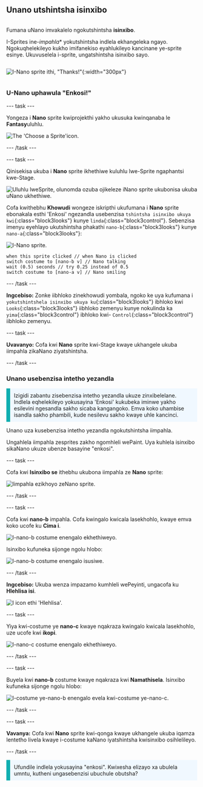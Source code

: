 ## Unano utshintsha isinxibo

<div style="display: flex; flex-wrap: wrap">
<div style="flex-basis: 200px; flex-grow: 1; margin-right: 15px;">

Fumana uNano imvakalelo ngokutshintsha **isinxibo**.

I-Sprites ine-*impahla** yokutshintsha indlela ekhangeleka ngayo. Ngokuqhelekileyo kukho imifanekiso eyahlukileyo kancinane ye-sprite esinye. Ukuvuselela i-sprite, ungatshintsha isinxibo sayo.

</div>
<div>

![I-Nano sprite ithi, "Thanks!"](imifanekiso/nano-step-2.png){:width="300px"}

</div>
</div>

### U-Nano uphawula "Enkosi!"

--- task ---

Yongeza i **Nano** sprite kwiprojekthi yakho ukusuka kwinqanaba le **Fantasy**uluhlu.

![The 'Choose a Sprite'icon.](images/choose-sprite-menu.png)

--- /task ---

--- task ---

Qinisekisa ukuba i **Nano** sprite ikhethiwe kuluhlu lwe-Sprite ngaphantsi kwe-Stage.

![Uluhlu lweSprite, olunomda ozuba ojikeleze iNano sprite ukubonisa ukuba uNano ukhethiwe.](images/nano-selected.png)

Cofa kwithebhu **Khowudi** wongeze iskripthi ukufumana i **Nano** sprite ebonakala esthi 'Enkosi' ngezandla usebenzisa `tshintsha isinxibo ukuya kwi`{:class="block3looks"} kunye `linda`{:class="block3control"}. Sebenzisa imenyu eyehlayo ukutshintsha phakathi `nano-b`{:class="block3looks"} kunye `nano-a`{:class="block3looks"}:

![I-Nano sprite.](images/nano-sprite.png)

```blocks3
when this sprite clicked // when Nano is clicked
switch costume to [nano-b v] // Nano talking
wait (0.5) seconds // try 0.25 instead of 0.5
switch costume to [nano-a v] // Nano smiling
```
--- /task ---

**Ingcebiso:** Zonke iibhloko zinekhowudi yombala, ngoko ke uya kufumana i `yokutshintshela isinxibo ukuya ku`{:class="block3looks"} ibhloko kwi `Looks`{:class="block3looks"} iibhloko zemenyu kunye nokulinda ka `yima`{:class="block3control"} ibhloko kwi- `Control`{:class="block3control"} iibhloko zemenyu.

--- task ---

**Uvavanyo:** Cofa kwi **Nano** sprite kwi-Stage kwaye ukhangele ukuba iimpahla zikaNano ziyatshintsha.

--- /task ---

### Unano usebenzisa intetho yezandla

<p style="border-left: solid; border-width:10px; border-color: #0faeb0; background-color: aliceblue; padding: 10px;">Izigidi zabantu zisebenzisa intetho yezandla ukuze zinxibelelane. Indlela eqhelekileyo yokusayina 'Enkosi' kukubeka iminwe yakho esilevini ngesandla sakho sicaba kangangoko. Emva koko uhambise isandla sakho phambili, kude nesilevu sakho kwaye uhle kancinci. 
</p>

<!-- Add a video of someone signing -->

Unano uza kusebenzisa intetho yezandla ngokutshintsha iimpahla.

Ungahlela iimpahla zesprites zakho ngomhleli wePaint. Uya kuhlela isinxibo sikaNano ukuze ubenze basayine "enkosi".

--- task ---

Cofa kwi **Isinxibo se** ithebhu ukubona iimpahla ze **Nano** sprite:

![Iimpahla ezikhoyo zeNano sprite.](images/nano-costumes.png)

--- /task ---

--- task ---

Cofa kwi **nano-b** impahla. Cofa kwingalo kwicala lasekhohlo, kwaye emva koko ucofe ku **Cima i**.

![I-nano-b costume enengalo ekhethiweyo.](images/nano-arm-selected.png)

Isinxibo kufuneka sijonge ngolu hlobo:

![I-nano-b costume enengalo isusiwe.](images/nano-arm-deleted.png)

--- /task ---

**Ingcebiso:** Ukuba wenza impazamo kumhleli wePeyinti, ungacofa ku **Hlehlisa isi**.

![I icon ethi 'Hlehlisa'.](images/nano-undo.png)

--- task ---

Yiya kwi-costume ye **nano-c** kwaye nqakraza kwingalo kwicala lasekhohlo, uze ucofe kwi **ikopi**.

![I-nano-c costume enengalo ekhethiweyo.](images/nano-c-arm-selected.png)

--- /task ---

--- task ---

Buyela kwi **nano-b** costume kwaye nqakraza kwi **Namathisela**. Isinxibo kufuneka sijonge ngolu hlobo:

![I-costume ye-nano-b enengalo evela kwi-costume ye-nano-c.](images/nano-b-new-arm.png)

--- /task ---

--- task ---

**Vavanya:** Cofa kwi **Nano** sprite kwi-qonga kwaye ukhangele ukuba iqamza lentetho livela kwaye i-costume kaNano iyatshintsha kwisinxibo osihlelileyo.

--- /task ---

<p style="border-left: solid; border-width:10px; border-color: #0faeb0; background-color: aliceblue; padding: 10px;">Ufundile indlela yokusayina "enkosi". Kwixesha elizayo xa ubulela umntu, kutheni ungasebenzisi ubuchule obutsha?
</p>

